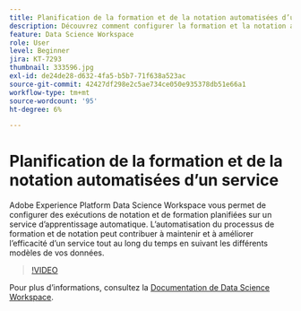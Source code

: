 ```yaml
---
title: Planification de la formation et de la notation automatisées d’un service
description: Découvrez comment configurer la formation et la notation automatisées d’un service dans Data Science Workspace.
feature: Data Science Workspace
role: User
level: Beginner
jira: KT-7293
thumbnail: 333596.jpg
exl-id: de24de28-d632-4fa5-b5b7-71f638a523ac
source-git-commit: 42427df298e2c5ae734ce050e935378db51e66a1
workflow-type: tm+mt
source-wordcount: '95'
ht-degree: 6%

---
```


# Planification de la formation et de la notation automatisées d’un service

Adobe Experience Platform Data Science Workspace vous permet de configurer des exécutions de notation et de formation planifiées sur un service d’apprentissage automatique. L’automatisation du processus de formation et de notation peut contribuer à maintenir et à améliorer l’efficacité d’un service tout au long du temps en suivant les différents modèles de vos données.

>[!VIDEO](https://video.tv.adobe.com/v/333596?quality=12&learn=on)

Pour plus d’informations, consultez la [Documentation de Data Science Workspace](https://experienceleague.adobe.com/docs/experience-platform/data-science-workspace/home.html?lang=fr).